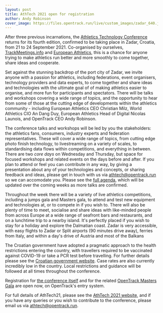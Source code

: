 ```yaml
---
layout: post
title: AthTech 2021 open for registration
author: Andy Robinson
cover_image: https://files.opentrack.run/live/custom_images/zadar_640.jpg
---
```



After three previous incarnations, the [Athletics Technology Conference](http://athtech.run/2021) returns for its fourth edition, confirmed to be taking place in Zadar, Croatia, from 21 to 24 September 2021.
Co-organised by ourselves, [TrackMeetings.info](https://trackmeetings.info/) and [European Athletics](https://european-athletics.com/), this is a chance for anyone trying to make athletics run better and more smoothly to come together, share ideas and cooperate.

Set against the stunning backdrop of the port city of Zadar, we invite anyone with a passion for athletics, including federations, event organisers, technology providers and data experts, to come together and share ideas and technologies with the ultimate goal of of making athletics easier to organise, and more fun for participants and spectators. There will be talks and workshops covering a wide range of topics, and the opportunity to hear from some of those at the cutting edge of developments within the athletics community - including European Athletics CEO Christian Milz, World Athletics CIO An Dang Duy, European Athletics Head of Digital Nicolas Launois, and OpenTrack CEO Andy Robinson.

The conference talks and workshops will be led by you the stakeholders: the athletics fans, consumers, industry experts and federation representatives. These will cover a wide range of topics, from cutting edge photo finish technology, to livestreaming on a variety of scales, to standardising data flows within competitions, and everything in between. There are two _core days_ on Wednesday and Thursday, but space for focused workshops and related events on the days before and after.   If you plan to attend or feel you can contribute in any way, by giving a presentation about any of your technologies and concepts, or sharing feedback and ideas, please get in touch with us via [athtech@opentrack.run](mailto://athtech@opentrack.run) so we can accomodate you. Please see the [full agenda](http://athtech.run/2021/agenda), which will be updated over the coming weeks as more talks are confirmed.

Throughout the week there will be a variety of live athletics competitions, including a jumps gala and Masters gala, to attend and test new equipment and technologies at, or to compete in if you wish to. There will also be plenty of time to meet, socialise and share ideas with like-minded people from across Europe at a wide range of seafront bars and restaurants, and on a lunchtime trip to a nearby island.   It's perfectly placed if you wish to stay for a holiday and explore the Dalmatian coast.    Zadar is very accessible,  with easy flights to Zadar or Split airports (90 minutes drive away), ferries from Italy, and within a day's drive of Austria and most of the Balkans

The Croatian government have adopted a pragmatic approach to the health restrictions entering the country, with travellers required to be vaccinated against COVID-19 or take a PCR test before travelling. For further details please see the [Croatian government website](https://mup.gov.hr/uzg-covid/english/286212). Case rates are also currently incredibly low in the country. Local restrictions and guidance will be followed at all times throughout the conference.

Registration for [the conference itself](https://data.opentrack.run/en-gb/x/2021/HRV/athtech/) and for the related [OpenTrack Masters Gala](https://data.opentrack.run/en-gb/x/2021/HRV/otmastersgala/) are open now, on OpenTrack's entry system.

For full details of AthTech21, please see the [AthTech 2021 website](http://athtech.run/2021), and if you have any queries or you wish to contribute to the conference, please email us via [athtech@opentrack.run](mailto://athtech@opentrack.run).



